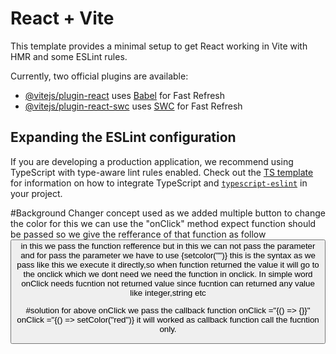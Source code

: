 # React + Vite

This template provides a minimal setup to get React working in Vite with HMR and some ESLint rules.

Currently, two official plugins are available:

- [@vitejs/plugin-react](https://github.com/vitejs/vite-plugin-react/blob/main/packages/plugin-react) uses [Babel](https://babeljs.io/) for Fast Refresh
- [@vitejs/plugin-react-swc](https://github.com/vitejs/vite-plugin-react/blob/main/packages/plugin-react-swc) uses [SWC](https://swc.rs/) for Fast Refresh

## Expanding the ESLint configuration

If you are developing a production application, we recommend using TypeScript with type-aware lint rules enabled. Check out the [TS template](https://github.com/vitejs/vite/tree/main/packages/create-vite/template-react-ts) for information on how to integrate TypeScript and [`typescript-eslint`](https://typescript-eslint.io) in your project.

#Background Changer concept used
as we added multiple button to change the color 
for this we can use the "onClick" method expect function should be passed so we give the refferance of that function as follow
<button onclick={setcolor}>   in this we pass the function refference
but in this we can not pass the parameter
and for pass the parameter we have to use {setcolor("")} this is the syntax
as we pass like this we execute it directly,so when function returned the value it will go to the onclick which we dont need we need the function in onclick.
In simple word onClick needs fucntion not returned value since fucntion can returned any value like integer,string etc

#solution for above onClick
we pass the callback function onClick ="{() => {}}"
onClick ="{() => setColor("red")}  it will worked as callback function call the fucntion only.